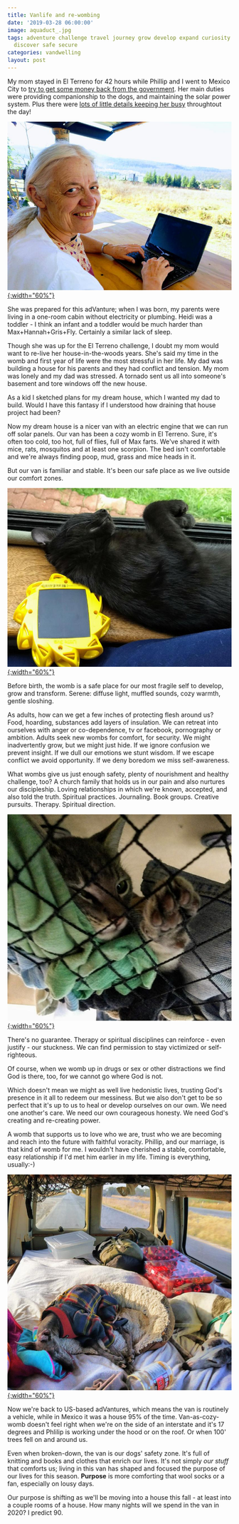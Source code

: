 ```yaml
---
title: Vanlife and re-wombing
date: '2019-03-28 06:00:00'
image: aquaduct_.jpg
tags: adventure challenge travel journey grow develop expand curiosity learn change
  discover safe secure
categories: vandwelling
layout: post
---
```


My mom stayed in El Terreno for 42 hours while Phillip and I went to Mexico City to [try to get some money back from the government](**). Her main duties were providing companionship to the dogs, and maintaining the solar power system. Plus there were [lots of little details keeping her busy](https://reverdecer.annalisagross.com/2018/07/18/stuff-we-have-to-do-before-breakfast/) throughtout the day!

[![](/images/mom_.jpg){:width="60%"}](/images/mom.jpg)

She was prepared for this adVanture; when I was born, my parents were living in a one-room cabin without electricity or plumbing. Heidi was a toddler - I think an infant and a toddler would be much harder than Max+Hannah+Gris+Fly. Certainly a similar lack of sleep.

Though she was up for the El Terreno challenge, I doubt my mom would want to re-live her house-in-the-woods years. She's said my time in the womb and first year of life were the most stressful in her life. My dad was building a house for his parents and they had conflict and tension. My mom was lonely and my dad was stressed. A tornado sent us all into someone's basement and tore windows off the new house.

As a kid I sketched plans for my dream house, which I wanted my dad to build. Would I have this fantasy if I understood how draining that house project had been?

Now my dream house is a nicer van with an electric engine that we can run off solar panels. Our van has been a cozy womb in El Terreno. Sure, it's often too cold, too hot, full of flies, full of Max farts. We've shared it with mice, rats, mosquitos and at least one scorpion. The bed isn't comfortable and we're always finding poop, mud, grass and mice heads in it.

But our van is familiar and stable. It's been our safe place as we live outside our comfort zones.

[![](/images/fly_light_.jpg){:width="60%"}](/images/fly_light.jpg)

Before birth, the womb is a safe place for our most fragile self to develop, grow and transform. Serene: diffuse light, muffled sounds, cozy warmth, gentle sloshing.

As adults, how can we get a few inches of protecting flesh around us? Food, hoarding, substances add layers of insulation. We can retreat into ourselves with anger or co-dependence, tv or facebook, pornography or ambition.
Adults seek new wombs for comfort, for security. We might inadvertently grow, but we might just hide. If we ignore confusion we prevent insight. If we dull our emotions we stunt wisdom. If we escape conflict we avoid opportunity. If we deny boredom we miss self-awareness.

What wombs give us just enough safety, plenty of nourishment and healthy challenge, too? A church family that holds us in our pain and also nurtures our discipleship. Loving relationships in which we're known, accepted, and also told the truth. Spiritual practices. Journaling. Book groups. Creative pursuits. Therapy. Spiritual direction.

[![](/images/gris_net_.jpg){:width="60%"}](/images/gris_net.jpg)

There's no guarantee. Therapy or spiritual disciplines can reinforce - even justify - our stuckness. We can find permission to stay victimized or self-righteous.

Of course, when we womb up in drugs or sex or other distractions we find God is there, too, for we cannot go where God is not.

Which doesn't mean we might as well live hedonistic lives, trusting God's presence in it all to redeem our messiness. But we also don't get to be so perfect that it's up to us to heal or develop ourselves on our own.
We  need one another's care. We need our own courageous honesty. We need God's creating and re-creating power.

A womb that supports us to love who we are, trust who we are becoming and reach into the future with faithful voracity. Phillip, and our marriage, is that kind of womb for me. I wouldn't have cherished a stable, comfortable, easy relationship if I'd met him earlier in my life. Timing is everything, usually:-)

[![](/images/back_to_nap_.jpg){:width="60%"}](/images/back_to_nap.jpg)

Now we're back to US-based adVantures, which means the van is routinely a vehicle, while in Mexico it was a house 95% of the time. Van-as-cozy-womb doesn't feel right when we're on the side of an interstate and it's 17 degrees and Phlilip is working under the hood or on the roof. Or when 100' trees fell on and around us. 

Even when broken-down, the van is our dogs' safety zone. It's full of knitting and books and clothes that enrich our lives. It's not simply *our stuff* that comforts us; living in this van has shaped and focused the purpose of our lives for this season.  **Purpose** is more comforting that wool socks or a fan, especially on lousy days.

Our purpose is shifting as we'll be moving into a house this fall - at least into a couple rooms of a house. How many nights will we spend in the van in 2020? I predict 90.